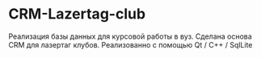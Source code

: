 # CRM-Lazertag-club
Реализация базы данных для курсовой работы в вуз. Сделана основа CRM для лазертаг клубов. Реализованно с помощью Qt / C++ / SqlLite
